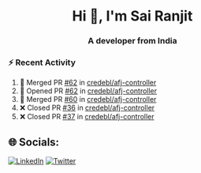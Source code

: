 <h1 align="center">Hi 👋, I'm Sai Ranjit</h1>
<h3 align="center">A developer from India</h3>

### :zap: Recent Activity

<!--START_SECTION:activity-->
1. 🎉 Merged PR [#62](https://github.com/credebl/afj-controller/pull/62) in [credebl/afj-controller](https://github.com/credebl/afj-controller)
2. 💪 Opened PR [#62](https://github.com/credebl/afj-controller/pull/62) in [credebl/afj-controller](https://github.com/credebl/afj-controller)
3. 🎉 Merged PR [#60](https://github.com/credebl/afj-controller/pull/60) in [credebl/afj-controller](https://github.com/credebl/afj-controller)
4. ❌ Closed PR [#36](https://github.com/credebl/afj-controller/pull/36) in [credebl/afj-controller](https://github.com/credebl/afj-controller)
5. ❌ Closed PR [#37](https://github.com/credebl/afj-controller/pull/37) in [credebl/afj-controller](https://github.com/credebl/afj-controller)
<!--END_SECTION:activity-->

## 🌐 Socials:
[![LinkedIn](https://img.shields.io/badge/LinkedIn-%230077B5.svg?logo=linkedin&logoColor=white)](https://linkedin.com/in/sairanjit) [![Twitter](https://img.shields.io/badge/Twitter-%231DA1F2.svg?logo=Twitter&logoColor=white)](https://twitter.com/sairanjit_) 
